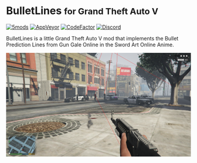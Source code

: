 # BulletLines <small>for Grand Theft Auto V</small>

[![5mods][5mods-img]][5mods-url] [![AppVeyor][appveyor-img]][appveyor-url] [![CodeFactor][codefactor-img]][codefactor-url] [![Discord][discord-img]][discord-url]

BulletLines is a little Grand Theft Auto V mod that implements the Bullet Prediction Lines from Gun Gale Online in the Sword Art Online Anime.

<div align="center">
    <img src="preview.png"/>
</div>

[5mods-img]: https://img.shields.io/badge/5mods-download-20BA4E.svg
[5mods-url]: https://www.gta5-mods.com/scripts/bulletlines
[appveyor-img]: https://img.shields.io/appveyor/ci/fulldivecollective/bulletlines.svg?label=appveyor
[appveyor-url]: https://ci.appveyor.com/project/fulldivecollective/bulletlines
[codefactor-img]: https://www.codefactor.io/repository/github/fulldivecollective/bulletlines/badge
[codefactor-url]: https://www.codefactor.io/repository/github/fulldivecollective/bulletlines
[discord-img]: https://img.shields.io/badge/discord-join-7289DA.svg
[discord-url]: https://discord.gg/Cf6sspj
